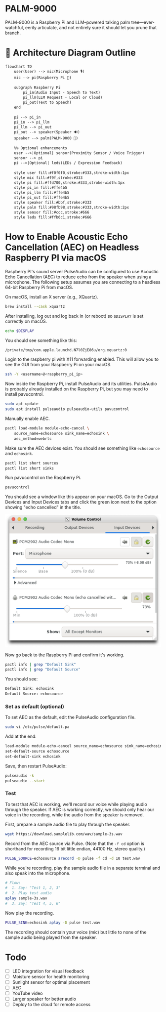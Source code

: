 # PALM-9000
PALM-9000 is a Raspberry Pi and LLM–powered talking palm tree—ever-watchful, eerily articulate, and not entirely sure it should let you prune that branch.

# 🌴 Architecture Diagram Outline

```mermaid
flowchart TD
    user(User) --> mic(Microphone 🎙️)
    mic --> pi(Raspberry Pi 🧠)
    
    subgraph Raspberry Pi
        pi_in(Audio Input - Speech to Text)
        pi_llm(LLM Request - Local or Cloud)
        pi_out(Text to Speech)
    end

    pi --> pi_in
    pi_in --> pi_llm
    pi_llm --> pi_out
    pi_out --> speaker(Speaker 🔊)
    speaker --> palm(PALM-9000 🌴)

    %% Optional enhancements
    user -->|Optional| sensor(Proximity Sensor / Voice Trigger)
    sensor --> pi
    pi -->|Optional| leds(LEDs / Expression Feedback)

    style user fill:#f0f0f0,stroke:#333,stroke-width:1px
    style mic fill:#f9f,stroke:#333
    style pi fill:#ffd700,stroke:#333,stroke-width:1px
    style pi_in fill:#ffe4b5
    style pi_llm fill:#ffe4b5
    style pi_out fill:#ffe4b5
    style speaker fill:#bbf,stroke:#333
    style palm fill:#98fb98,stroke:#333,stroke-width:2px
    style sensor fill:#ccc,stroke:#666
    style leds fill:#ffb6c1,stroke:#666
```

# How to Enable Acoustic Echo Cancellation (AEC) on Headless Raspberry PI via macOS

Raspberry PI's sound server PulseAudio can be configured to use Acoustic Echo Cancellation (AEC) to reduce echo from the speaker when using a microphone. The following setup assumes you are connecting to a headless 64-bit Raspberry Pi from macOS.

On macOS, install an X server (e.g., XQuartz).
```sh
brew install --cask xquartz
```

After installing, log out and log back in (or reboot) so `$DISPLAY` is set correctly on macOS.
```sh
echo $DISPLAY
```

You should see something like this:
```sh
/private/tmp/com.apple.launchd.N7l0ZjE86u/org.xquartz:0
```

Login to the raspberry pi with X11 forwarding enabled. This will allow you to see the GUI from your Raspberry Pi on your macOS.
```sh
ssh -Y <username>@<raspberry_pi_ip>
```

Now inside the Raspberry Pi, install PulseAudio and its utilities. PulseAudio is probably already installed on the Raspberry Pi, but you may need to install pavucontrol.
```sh
sudo apt update
sudo apt install pulseaudio pulseaudio-utils pavucontrol
```

Manually enable AEC.
```sh
pactl load-module module-echo-cancel \
    source_name=echosource sink_name=echosink \
    aec_method=webrtc
```

Make sure the AEC devices exist. You should see something like `echosource` and `echosink`.
```sh
pactl list short sources
pactl list short sinks
```

Run pavucontrol on the Raspberry Pi.
```sh
pavucontrol
```

You should see a window like this appear on your macOS. Go to the Output Devices and Input Devices tabs and click the green icon next to the option showing "echo cancelled" in the title.

![Pavucontrol](images/pavucontrol.png)

Now go back to the Raspberry Pi and confirm it's working.
```sh
pactl info | grep "Default Sink"
pactl info | grep "Default Source"
```

You should see:
```sh
Default Sink: echosink
Default Source: echosource
```

### Set as default (optional)

To set AEC as the default, edit the PulseAudio configuration file.
```sh
sudo vi /etc/pulse/default.pa
```

Add at the end:
```sh
load-module module-echo-cancel source_name=echosource sink_name=echosink aec_method=webrtc
set-default-source echosource
set-default-sink echosink
```

Save, then restart PulseAudio:
```sh
pulseaudio -k
pulseaudio --start
```

### Test

To test that AEC is working, we'll record our voice while playing audio through the speaker. If AEC is working correctly, we should only hear our voice in the recording, while the audio from the speaker is removed.

First, prepare a sample audio file to play through the speaker.
```sh
wget https://download.samplelib.com/wav/sample-3s.wav
```

Record from the AEC source via Pulse. (Note that the `-f cd` option is shorthand for recording 16 bit little endian, 44100 Hz, stereo quality.)
```sh
PULSE_SOURCE=echosource arecord -D pulse -f cd -d 10 test.wav
```

While you're recording, play the sample audio file in a separate terminal and also speak into the microphone.
```sh
# Flow:
#  1. Say: "Test 1, 2, 3"
#  2. Play test audio
aplay sample-3s.wav
#  3. Say: "Test 4, 5, 6"
```

Now play the recording.
```sh
PULSE_SINK=echosink aplay -D pulse test.wav
```

The recording should contain your voice (mic) but little to none of the sample audio being played from the speaker.

# Todo

- [ ] LED integration for visual feedback
- [ ] Moisture sensor for health monitoring
- [ ] Sunlight sensor for optimal placement
- [ ] AEC
- [ ] YouTube video
- [ ] Larger speaker for better audio
- [ ] Deploy to the cloud for remote access
